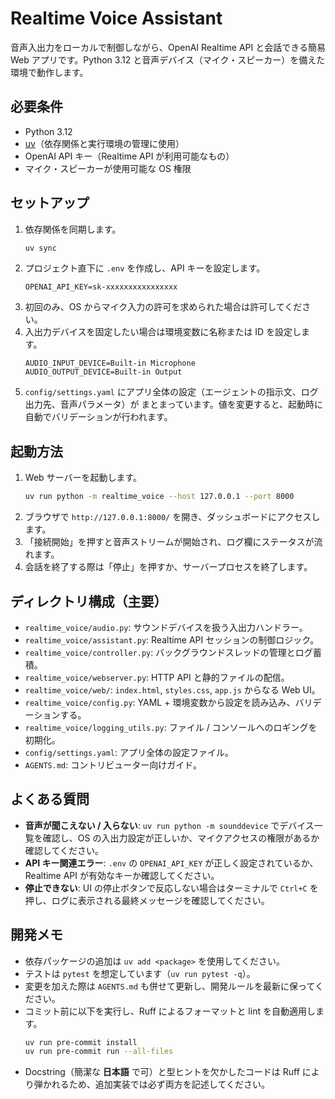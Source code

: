 # Realtime Voice Assistant

音声入出力をローカルで制御しながら、OpenAI Realtime API と会話できる簡易 Web アプリです。Python 3.12 と音声デバイス（マイク・スピーカー）を備えた環境で動作します。

## 必要条件
- Python 3.12
- [uv](https://github.com/astral-sh/uv)（依存関係と実行環境の管理に使用）
- OpenAI API キー（Realtime API が利用可能なもの）
- マイク・スピーカーが使用可能な OS 権限

## セットアップ
1. 依存関係を同期します。
   ```bash
   uv sync
   ```
2. プロジェクト直下に `.env` を作成し、API キーを設定します。
   ```env
   OPENAI_API_KEY=sk-xxxxxxxxxxxxxxxx
   ```
3. 初回のみ、OS からマイク入力の許可を求められた場合は許可してください。
4. 入出力デバイスを固定したい場合は環境変数に名称または ID を設定します。
   ```env
   AUDIO_INPUT_DEVICE=Built-in Microphone
   AUDIO_OUTPUT_DEVICE=Built-in Output
   ```
5. `config/settings.yaml` にアプリ全体の設定（エージェントの指示文、ログ出力先、音声パラメータ）が
   まとまっています。値を変更すると、起動時に自動でバリデーションが行われます。

## 起動方法
1. Web サーバーを起動します。
   ```bash
   uv run python -m realtime_voice --host 127.0.0.1 --port 8000
   ```
2. ブラウザで `http://127.0.0.1:8000/` を開き、ダッシュボードにアクセスします。
3. 「接続開始」を押すと音声ストリームが開始され、ログ欄にステータスが流れます。
4. 会話を終了する際は「停止」を押すか、サーバープロセスを終了します。

## ディレクトリ構成（主要）
- `realtime_voice/audio.py`: サウンドデバイスを扱う入出力ハンドラー。
- `realtime_voice/assistant.py`: Realtime API セッションの制御ロジック。
- `realtime_voice/controller.py`: バックグラウンドスレッドの管理とログ蓄積。
- `realtime_voice/webserver.py`: HTTP API と静的ファイルの配信。
- `realtime_voice/web/`: `index.html`, `styles.css`, `app.js` からなる Web UI。
- `realtime_voice/config.py`: YAML + 環境変数から設定を読み込み、バリデーションする。
- `realtime_voice/logging_utils.py`: ファイル / コンソールへのロギングを初期化。
- `config/settings.yaml`: アプリ全体の設定ファイル。
- `AGENTS.md`: コントリビューター向けガイド。

## よくある質問
- **音声が聞こえない / 入らない**: `uv run python -m sounddevice` でデバイス一覧を確認し、OS の入出力設定が正しいか、マイクアクセスの権限があるか確認してください。
- **API キー関連エラー**: `.env` の `OPENAI_API_KEY` が正しく設定されているか、Realtime API が有効なキーか確認してください。
- **停止できない**: UI の停止ボタンで反応しない場合はターミナルで `Ctrl+C` を押し、ログに表示される最終メッセージを確認してください。

## 開発メモ
- 依存パッケージの追加は `uv add <package>` を使用してください。
- テストは `pytest` を想定しています（`uv run pytest -q`）。
- 変更を加えた際は `AGENTS.md` も併せて更新し、開発ルールを最新に保ってください。
- コミット前に以下を実行し、Ruff によるフォーマットと lint を自動適用します。
  ```bash
  uv run pre-commit install
  uv run pre-commit run --all-files
  ```
- Docstring（簡潔な **日本語** で可）と型ヒントを欠かしたコードは Ruff により弾かれるため、追加実装では必ず両方を記述してください。
